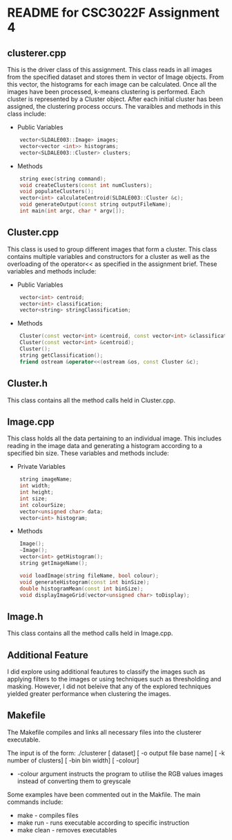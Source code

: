# README for CSC3022F Assignment 4

## clusterer.cpp
This is the driver class of this assignment. This class reads in all images from the specified dataset and stores them in vector of Image objects. From this vector, the histograms for each image can be calculated. Once all the images have been processed, k-means clustering is performed. Each cluster is represented by a Cluster object. After each initial cluster has been assigned, the clustering process occurs. The varaibles and methods in this class include:

* Public Variables
```cpp
    vector<SLDALE003::Image> images;
    vector<vector <int>> histograms;
    vector<SLDALE003::Cluster> clusters;
```
* Methods
```cpp
    string exec(string command);
    void createClusters(const int numClusters);
    void populateClusters();
    vector<int> calculateCentroid(SLDALE003::Cluster &c);
    void generateOutput(const string outputFileName);
    int main(int argc, char * argv[]);
```

## Cluster.cpp
This class is used to group different images that form a cluster. This class contains multiple variables and constructors for a cluster as well as the overloading of the operator<< as specified in the assignment brief. These variables and methods include:

* Public Variables
```cpp
    vector<int> centroid;
    vector<int> classification;
    vector<string> stringClassification;
```
* Methods
```cpp
    Cluster(const vector<int> &centroid, const vector<int> &classification, const vector<string> &stringClassification);
    Cluster(const vector<int> &centroid);
    Cluster();
    string getClassification();
    friend ostream &operator<<(ostream &os, const Cluster &c);
```


## Cluster.h
This class contains all the method calls held in Cluster.cpp.

## Image.cpp
This class holds all the data pertaining to an individual image. This includes reading in the image data and generating a histogram according to a specified bin size. These variables and methods include:

* Private Variables
```cpp
    string imageName;
    int width;
    int height;
    int size;
    int colourSize;
    vector<unsigned char> data;
    vector<int> histogram;
```
* Methods
```cpp
    Image();
    ~Image();
    vector<int> getHistogram();
    string getImageName();

    void loadImage(string fileName, bool colour);
    void generateHistogram(const int binSize);
    double histogramMean(const int binSize);
    void displayImageGrid(vector<unsigned char> toDisplay);
```

## Image.h
This class contains all the method calls held in Image.cpp.

## Additional Feature
I did explore using additional feautures to classify the images such as applying filters to the images or using techniques such as thresholding and masking. However, I did not beleive that any of the explored techniques yielded greater performance when clustering the images.


## Makefile
The Makefile compiles and links all necessary files into the clusterer executable. 

The input is of the form: ./clusterer [ dataset] [ -o output file base name] [ -k number of clusters] [ -bin bin width] [ -colour]
* -colour argument instructs the program to utilise the RGB values images instead of converting them to greyscale

Some examples have been commented out in the Makfile. The main commands include:
* make - compiles files
* make run - runs executable according to specific instruction
* make clean - removes executables